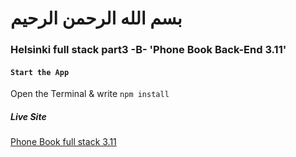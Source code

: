 # بسم الله الرحمن الرحيم
### Helsinki full stack part3 -B-  'Phone Book Back-End 3.11'
    
#### `Start the App`
Open the Terminal & write `npm install`
##### Live Site 
[Phone Book full stack 3.11](https://pacific-mesa-80615.herokuapp.com/)